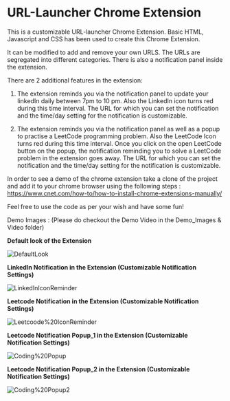 # URL-Launcher Chrome Extension

This is a customizable URL-launcher Chrome Extension. 
Basic HTML, Javascript and CSS has been used to create this Chrome Extension.

It can be modified to add and remove your own URLS. 
The URLs are segregated into different categories.
There is also a notification panel inside the extension.

There are 2 additional features in the extension:

1. The extension reminds you via the notification panel to update your linkedIn daily between 7pm to 10 pm.
   Also the LinkedIn icon turns red during this time interval. The URL for which you can set the notification and the time/day    setting for the notification is customizable.

2. The extension reminds you via the notification panel as well as a popup to practise a LeetCode programming problem.
   Also the LeetCode Icon turns red during this time interval. Once you click on the open LeetCode button on the popup, the      notification reminding you to solve a LeetCode problem in the extension goes away.
   The URL for which you can set the notification and the time/day setting for the notification is customizable.
   
   
In order to see a demo of the chrome extension take a clone of the project and add it to your chrome browser using the following steps : 
https://www.cnet.com/how-to/how-to-install-chrome-extensions-manually/


Feel free to use the code as per your wish and have some fun!
   
Demo Images : (Please do checkout the Demo Video in the Demo_Images & Video folder)

**Default look of the Extension**

![DefaultLook](https://github.com/pandyabhavik2494/Screenshots/blob/master/DefaultLook.png)

**LinkedIn Notification in the Extension (Customizable Notification Settings)**

![LinkedInIconReminder](https://github.com/pandyabhavik2494/Screenshots/blob/master/LinkedInIconReminder.png)

**Leetcode Notification in the Extension (Customizable Notification Settings)**

![Leetcoode%20IconReminder](https://github.com/pandyabhavik2494/Screenshots/blob/master/Leetcoode%20IconReminder.png)

**Leetcode Notification Popup_1 in the Extension (Customizable Notification Settings)**

![Coding%20Popup](https://github.com/pandyabhavik2494/Screenshots/blob/master/Coding%20Popup.png)

**Leetcode Notification Popup_2 in the Extension (Customizable Notification Settings)**

![Coding%20Popup2](https://github.com/pandyabhavik2494/Screenshots/blob/master/Coding%20Popup2.png)


